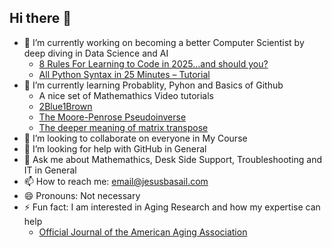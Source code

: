 ## Hi there 👋

<!--
**BasaJess/BasaJess** is a ✨ _special_ ✨ repository because its `README.md` (this file) appears on your GitHub profile.

Here are some ideas to get you started:

- 🔭 I’m currently working on ...
- 🌱 I’m currently learning ...
- 👯 I’m looking to collaborate on ...
- 🤔 I’m looking for help with ...
- 💬 Ask me about ...
- 📫 How to reach me: ...
- 😄 Pronouns: ...
- ⚡ Fun fact: ...
-->
- 🔭 I’m currently working on becoming a better Computer Scientist by deep diving in Data Science and AI
  - [8 Rules For Learning to Code in 2025...and should you?](https://www.youtube.com/watch?v=EMWNZtCYg5s)
  - [All Python Syntax in 25 Minutes – Tutorial](https://www.youtube.com/watch?v=PNSIWjWAA7o)
- 🌱 I’m currently learning Probablity, Pyhon and Basics of Github
  - A nice set of Mathemathics Video tutorials
  - [2Blue1Brown](https://www.youtube.com/@3blue1brown)
  - [The Moore-Penrose Pseudoinverse](https://images.app.goo.gl/x1Gvuqe3r2yek2DJ9)
  - [The deeper meaning of matrix transpose](https://www.youtube.com/watch?v=g4ecBFmvAYU)
- 👯 I’m looking to collaborate on everyone in My Course
- 🤔 I’m looking for help with GitHub in General
- 💬 Ask me about Mathemathics, Desk Side Support, Troubleshooting and IT in General
- 📫 How to reach me: email@jesusbasail.com
- 😄 Pronouns: Not necessary
- ⚡ Fun fact: I am interested in Aging Research and how my expertise can help
  - [Official Journal of the American Aging Association](https://link.springer.com/journal/11357/volumes-and-issues)   
